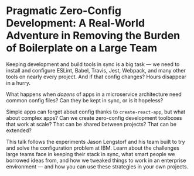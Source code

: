 # Pragmatic Zero-Config Development: A Real-World Adventure in Removing the Burden of Boilerplate on a Large Team

Keeping development and build tools in sync is a big task — we need to install and configure ESLint, Babel, Travis, Jest, Webpack, and many other tools on nearly every project. And if that config changes? Hours disappear in a hurry.

What happens when _dozens_ of apps in a microservice architecture need common config files? Can they be kept in sync, or is it hopeless?

Simple apps can forget about config thanks to `create-react-app`, but what about complex apps? Can we create zero-config development toolboxes that work at scale? That can be shared between projects? That can be extended?

This talk follows the experiments Jason Lengstorf and his team built to try and solve the configuration problem at IBM. Learn about the challenges large teams face in keeping their stack in sync, what smart people we borrowed ideas from, and how we tweaked things to work in an enterprise environment — and how you can use these strategies in your own projects.
